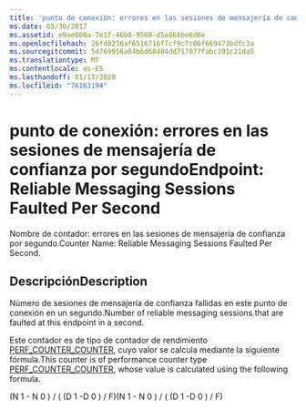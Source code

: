 ```yaml
---
title: 'punto de conexión: errores en las sesiones de mensajería de confianza por segundo'
ms.date: 03/30/2017
ms.assetid: e9ae808a-7e1f-46b0-9560-d5a866be6d6e
ms.openlocfilehash: 26fd8236af6516716f7cf9c7c06f669473bdfc3a
ms.sourcegitcommit: 5d769956a04b6d68484dd717077fabc191c21da5
ms.translationtype: MT
ms.contentlocale: es-ES
ms.lasthandoff: 01/17/2020
ms.locfileid: "76163194"
---
```

# <a name="endpoint-reliable-messaging-sessions-faulted-per-second"></a><span data-ttu-id="e734d-102">punto de conexión: errores en las sesiones de mensajería de confianza por segundo</span><span class="sxs-lookup"><span data-stu-id="e734d-102">Endpoint: Reliable Messaging Sessions Faulted Per Second</span></span>
<span data-ttu-id="e734d-103">Nombre de contador: errores en las sesiones de mensajería de confianza por segundo.</span><span class="sxs-lookup"><span data-stu-id="e734d-103">Counter Name: Reliable Messaging Sessions Faulted Per Second.</span></span>  
  
## <a name="description"></a><span data-ttu-id="e734d-104">Descripción</span><span class="sxs-lookup"><span data-stu-id="e734d-104">Description</span></span>  
 <span data-ttu-id="e734d-105">Número de sesiones de mensajería de confianza fallidas en este punto de conexión en un segundo.</span><span class="sxs-lookup"><span data-stu-id="e734d-105">Number of reliable messaging sessions that are faulted at this endpoint in a second.</span></span>  
  
 <span data-ttu-id="e734d-106">Este contador es de tipo de contador de rendimiento [PERF_COUNTER_COUNTER](https://docs.microsoft.com/previous-versions/windows/it-pro/windows-server-2003/cc740048(v=ws.10)), cuyo valor se calcula mediante la siguiente fórmula.</span><span class="sxs-lookup"><span data-stu-id="e734d-106">This counter is of performance counter type [PERF_COUNTER_COUNTER](https://docs.microsoft.com/previous-versions/windows/it-pro/windows-server-2003/cc740048(v=ws.10)), whose value is calculated using the following formula.</span></span>  
  
 <span data-ttu-id="e734d-107">(N 1 - N 0 ) / ( (D 1 -D 0 ) / F)</span><span class="sxs-lookup"><span data-stu-id="e734d-107">(N 1 - N 0 ) / ( (D 1 -D 0 ) / F)</span></span>
